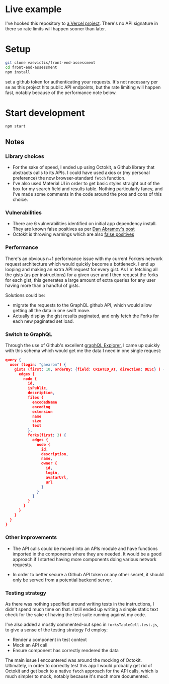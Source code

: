# Live example
I've hooked this repository to [a Vercel project](https://front-end-assessment-nine.vercel.app).
There's no API signature in there so rate limits will happen sooner than later.

# Setup
```bash
git clone vaevictis/front-end-assessment
cd front-end-assessment
npm install
```
set a github token for authenticating your requests. It's not necessary per se as this project hits public API endpoints, but the rate limiting will happen fast, notably because of the performance note below.

# Start development
`npm start`

## Notes
### Library choices
- For the sake of speed, I ended up using Octokit, a Github library that abstracts calls to its APIs. I could have used axios or (my personal preference) the now browser-standard `fetch` function.
- I've also used Material UI in order to get basic styles straight out of the box for my search field and results table. Nothing particularly fancy, and I've made some comments in the code around the pros and cons of this choice.

### Vulnerabilities
- There are 6 vulnerabilities identified on initial app dependency install. They are known false positives as per [Dan Abramov's post](https://overreacted.io/npm-audit-broken-by-design/)
- Octokit is throwing warnings which are also [false positives](https://github.com/octokit/plugin-throttling.js/issues/583)

### Performance
There's an obvious n+1 performance issue with my current Forkers network request architecture which would quickly become a bottleneck.
I end up looping and making an extra API request for every gist. As I'm  fetching all the gists (as per instructions) for a given user and I then request the forks for each gist, this generates a large amount of extra queries for any user having more than a handful of gists.

Solutions could be:
- migrate the requests to the GraphQL github API, which would allow getting all the data in one swift move.
- Actually display the gist results paginated, and only fetch the Forks for each new paginated set load.

### Switch to GraphQL
Through the use of Github's excellent [graphQL Explorer](https://docs.github.com/en/graphql/overview/explorer), I came up quickly with this schema which would get me the data I need in one single request:

```json
query {
  user (login: "gaearon") {
    gists (first: 10, orderBy: {field: CREATED_AT, direction: DESC} ) {
      edges {
        node {
          id,
          isPublic,
          description,
          files {
            encodedName
            encoding
            extension
            name
            size
            text
          },
          forks(first: 3) {
            edges {
              node {
                id,
                description,
                name,
                owner {
                  id,
                  login,
                  avatarUrl,
                  url
                }
              }
            }
          }
        }
      }
    }
  }
}
```

### Other improvements
- The API calls could be moved into an APIs module and have functions imported in the components where they are needed. It would be a good approach if I started having more components doing various network requests.

- In order to better secure a Github API token or any other secret, it should only be served from a potential backend server.

### Testing strategy
As there was nothing specified around writing tests in the instructions, I didn't spend much time on that.
I still ended up writing a simple static text check for the sake of having the test suite running against my code.

I've also added a mostly commented-out spec in `forksTableCell.test.js`, to give a sense of the testing strategy I'd employ:
- Render a component in test context
- Mock an API call
- Ensure component has correctly rendered the data

The main issue I encountered was around the mocking of Octokit. Ultimately, in order to correctly test this app I would probably get rid of Octokit and get back to a native `fetch` approach for the API calls, which is much simpler to mock, notably because it's much more documented.
